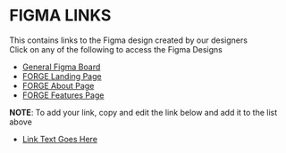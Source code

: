 # FIGMA LINKS
This contains links to the Figma design created by our designers<br/>
Click on any of the following to access the Figma Designs</br>

* [General Figma Board](https://www.figma.com/file/6xMuG1SZqRbyKbkS1maJSm?)
* [FORGE Landing Page](https://www.figma.com/file/27MtrdotRFasRbYYkMbjO8/FORGE-Landing-Page?node-id=0%3A1)
* [FORGE About Page](https://www.figma.com/file/tT1CJOXJmWhsRNmrHv0ZRL/FORGE-About-Page?node-id=0%3A1)
* [FORGE Features Page](https://www.figma.com/file/AXsrkYeTZ8hkOCcD0uJVXZ/FORGE-Features-Page?node-id=0%3A1)

**NOTE**: To add your link, copy and edit the link below and add it to the list above<br/>
* [Link Text Goes Here](link-url-goes-here)
